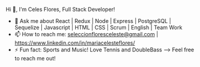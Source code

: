 Hi 👋, I'm Celes Flores, Full Stack Developer!

- 💬 Ask me about React | Redux | Node | Express | PostgreSQL | Sequelize | Javascript | HTML | CSS | Scrum | English | Team Work
- 📫 How to reach me: seleccionfloresceleste@gmail.com | https://www.linkedin.com/in/mariacelesteflores/
- ⚡ Fun fact: Sports and Music! Love Tennis and DoubleBass
--> Feel free to reach me out!
